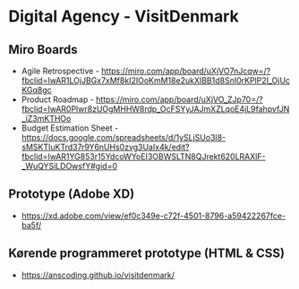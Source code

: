 # Digital Agency - VisitDenmark

##  Miro Boards
- Agile Retrospective - https://miro.com/app/board/uXjVO7nJcqw=/?fbclid=IwAR1LOjJBGx7xMf8kI2IOoKmM18e2ukXIBB1d8SnI0rKPlP2I_OjUcKGq8gc
- Product Roadmap - https://miro.com/app/board/uXjVO_ZJp70=/?fbclid=IwAR0Plwr8zUOgMHHW8rdp_OcFSYyJAJmXZLqoE4jL9fahpvfJN_iZ3mKTHOo
- Budget Estimation Sheet - https://docs.google.com/spreadsheets/d/1ySLjSUo3l8-sMSKTIuKTrd37r9Y6nUHs0zvg3UaIx4k/edit?fbclid=IwAR1YG853r15YdcoWYoEI3OBWSLTN8QJrekt620LRAXlF-_WuQYSiLDOwsfY#gid=0

## Prototype (Adobe XD)
- https://xd.adobe.com/view/ef0c349e-c72f-4501-8796-a59422267fce-ba5f/

## Kørende programmeret prototype (HTML & CSS)
- https://anscoding.github.io/visitdenmark/
